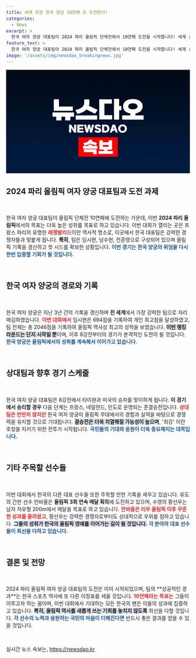 ```yaml
---
title: 세계 최강 한국 양궁 10연패 또 도전한다!
categories:
  - News
excerpt: >
  한국 여자 양궁 대표팀이 2024 파리 올림픽 단체전에서 10연패 도전을 시작합니다! 세계 신기록을 경신하며 1위로 올라선 이들은 올림픽 금메달을 향해 힘찬 출발을 보이고 있습니다.
feature_text: >
  한국 여자 양궁 대표팀이 2024 파리 올림픽 단체전에서 10연패 도전을 시작합니다! 세계 신기록을 경신하며 1위로 올라선 이들은 올림픽 금메달을 향해 힘찬 출발을 보이고 있습니다.
image: '/assets/img/newsdao_breakingnews.jpg'
---
```


<p><img src="/assets/img/newsdao_breakingnews.jpg" alt="cryptoinkorea 속보" /></p>

<h2 data-ke-size="size26">2024 파리 올림픽 여자 양궁 대표팀과 도전 과제</h2>

<p data-ke-size="size16">&nbsp;</p>

<p data-ke-size="size16">한국 여자 양궁 대표팀이 올림픽 단체전 10연패에 도전하는 가운데, 이번 <b>2024 파리 올림픽</b>에서의 목표는 더욱 높은 성취를 목표로 하고 있습니다. 이번 대회가 열리는 곳은 프랑스 파리의 유명한 <b><span style="color: #ee2323;">레쟁발리드</span></b>이란 역사적 명소로, 이곳에서 한국 대표팀은 강력한 경쟁자들과 맞붙게 됩니다. <b><span style="background-color: #21538527;">특히</span></b>, 팀은 임시현, 남수현, 전훈영으로 구성되어 있으며 올림픽 기록을 경신하고 첫 시드를 확보한 상황입니다. <b><span style="color: #1a5490;">이번 경기는 한국 양궁의 위엄을 다시 한번 입증할 기회가 될 것입니다.</span></b></p>

<p data-ke-size="size16">&nbsp;</p>

<h2 data-ke-size="size26">한국 여자 양궁의 경로와 기록</h2>

<p data-ke-size="size16">&nbsp;</p>

<p data-ke-size="size16">한국 여자 양궁은 지난 3년 간의 기록을 갱신하며 <b>전 세계</b>에서 가장 강력한 팀으로 자리매김하였습니다. <b><span style="color: #ee2323;">이번 대회에서</span></b> 임시현은 694점을 기록하여 개인 최고점을 달성하였고, 팀 전체는 총 2046점을 기록하여 올림픽 역사상 최고의 성적을 보였습니다. <b><span style="background-color: #21538527;">이번 랭킹 라운드는 단지 시작일 뿐</span></b>이며, 이후 8강전부터의 경기가 본격적인 도전이 될 것입니다. <b><span style="color: #1a5490;">한국 양궁은 올림픽에서의 성취를 계속해서 이어가고 있습니다.</span></b></p>

<p data-ke-size="size16">&nbsp;</p>

<h2 data-ke-size="size26">상대팀과 향후 경기 스케줄</h2>

<p data-ke-size="size16">&nbsp;</p>

<p data-ke-size="size16">한국 여자 양궁 대표팀은 8강전에서 타이완과 미국의 승자를 맞이하게 됩니다. <b>이 경기에서 승리할 경우</b> 다음 단계는 프랑스, 네덜란드, 인도로 운영되는 준결승전입니다. <b><span style="color: #ee2323;">상대팀은 만만치 않지만</span></b> 한국 여자 양궁이 올림픽 무대에서의 경험과 실력을 바탕으로 경쟁력을 유지할 것으로 기대됩니다. <b><span style="background-color: #21538527;">결승전은 더욱 치열해질 가능성이 높으며</span></b>, '최강' 이란 호칭을 지키기 위한 전투가 시작됩니다. <b><span style="color: #1a5490;">국민들의 기대와 응원이 더욱 중요해지는 대목입니다.</span></b></p>

<p data-ke-size="size16">&nbsp;</p>

<h2 data-ke-size="size26">기타 주목할 선수들</h2>

<p data-ke-size="size16">&nbsp;</p>

<p data-ke-size="size16">이번 대회에서 한국의 다른 대표 선수들 또한 주목할 만한 기록을 세우고 있습니다. 유도의 간판 선수 안바울은 <b>올림픽 3회 연속 메달 획득</b>에 도전하고 있으며, 수영의 황선우는 남자 자유형 200m에서 메달을 목표로 하고 있습니다. <b><span style="color: #ee2323;">안바울은 리우 올림픽 이후 꾸준한 성과를 올려왔고</span></b>, 황선우는 강력한 경쟁자로부터도 상대적으로 우위를 점하고 있습니다. <b><span style="background-color: #21538527;">그들의 성취가 한국의 올림픽 영예를 이어가는 길이 될 것입니다.</span></b> <b><span style="color: #1a5490;">각 분야의 대표 선수들이 최선을 다하고 있습니다.</span></b></p>

<p data-ke-size="size16">&nbsp;</p>

<h2 data-ke-size="size26">결론 및 전망</h2>

<p data-ke-size="size16">&nbsp;</p>

<p data-ke-size="size16">2024 파리 올림픽 여자 양궁 대표팀의 도전은 이미 시작되었으며, 팀의 **성공적인 경과**는 한국 스포츠 역사에 또 다른 이정표를 세울 것입니다. <b><span style="color: #ee2323;">10연패라는 목표는</span></b> 그들이 이루고자 하는 꿈이며, 이번 대회에서 기대하는 모든 한국의 팬은 이들의 성과에 집중하고 있습니다. <b><span style="background-color: #21538527;">특히, 올림픽 역사를 새롭게 쓰는 기회를 놓치지 않도록</span></b> 최선을 다할 것입니다. <b><span style="color: #1a5490;">각 선수의 노력과 응원하는 국민의 마음이 더해진다면</span></b> 반드시 좋은 결과를 얻을 수 있을 것입니다.</p>

<p data-ke-size="size16">&nbsp;</p>
실시간 뉴스 속보는, <a href="https://newsdao.kr" rel="dofollow">https://newsdao.kr</a>


